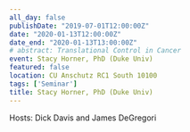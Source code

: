 ```yaml
---
all_day: false
publishDate: "2019-07-01T12:00:00Z"
date: "2020-01-13T12:00:00Z"
date_end: "2020-01-13T13:00:00Z"
# abstract: Translational Control in Cancer
event: Stacy Horner, PhD (Duke Univ)
featured: false
location: CU Anschutz RC1 South 10100 
tags: ['Seminar']
title: Stacy Horner, PhD (Duke Univ)
---
```

Hosts: Dick Davis and James DeGregori
